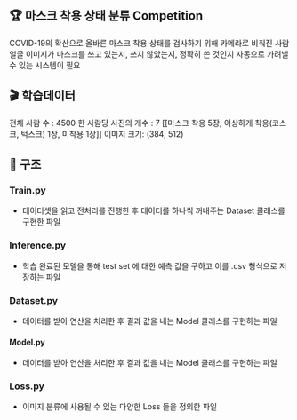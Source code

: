 ## 🏆 마스크 착용 상태 분류 Competition
COVID-19의 확산으로 올바른 마스크 착용 상태를 검사하기 위해 카메라로 비춰진 사람 얼굴 이미지가 마스크를 쓰고 있는지, 쓰지 않았는지, 정확히 쓴 것인지 자동으로 가려낼 수 있는 시스템이 필요

## 🎬 학습데이터 
전체 사람 수 : 4500
한 사람당 사진의 개수 : 7 [[마스크 착용 5장, 이상하게 착용(코스크, 턱스크) 1장, 미착용 1장]]
이미지 크기: (384, 512)

## 🌳 구조
### Train.py 
- 데이터셋을 읽고 전처리를 진행한 후 데이터를 하나씩 꺼내주는 Dataset 클래스를 구현한 파일

### Inference.py
- 학습 완료된 모델을 통해 test set 에 대한 예측 값을 구하고 이를 .csv 형식으로 저장하는 파일

### Dataset.py
- 데이터를 받아 연산을 처리한 후 결과 값을 내는 Model 클래스를 구현하는 파일

#### Model.py
- 데이터를 받아 연산을 처리한 후 결과 값을 내는 Model 클래스를 구현하는 파일

### Loss.py
- 이미지 분류에 사용될 수 있는 다양한 Loss 들을 정의한 파일